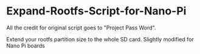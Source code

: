 # Expand-Rootfs-Script-for-Nano-Pi
All the credit for original script goes to "Project Pass Word". 

Extend your rootfs partition size to the whole SD card. Slightly modified for Nano Pi boards
